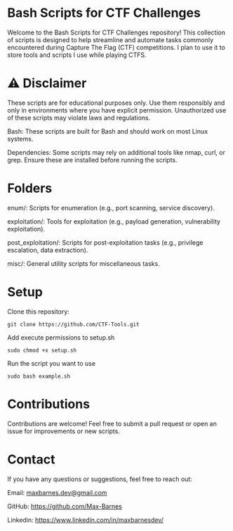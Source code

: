 # Bash Scripts for CTF Challenges
Welcome to the Bash Scripts for CTF Challenges repository! This collection of scripts is designed to help streamline and automate tasks commonly encountered during Capture The Flag (CTF) competitions. I plan to use it to store tools and scripts I use while playing CTFS.

# ⚠️ Disclaimer
These scripts are for educational purposes only. Use them responsibly and only in environments where you have explicit permission. Unauthorized use of these scripts may violate laws and regulations.

Bash: These scripts are built for Bash and should work on most Linux systems.

Dependencies: Some scripts may rely on additional tools like nmap, curl, or grep. Ensure these are installed before running the scripts.

# Folders
enum/: Scripts for enumeration (e.g., port scanning, service discovery).

exploitation/: Tools for exploitation (e.g., payload generation, vulnerability exploitation).

post_exploitation/: Scripts for post-exploitation tasks (e.g., privilege escalation, data extraction).

misc/: General utility scripts for miscellaneous tasks.

# Setup
Clone this repository:
```
git clone https://github.com/CTF-Tools.git
```
Add execute permissions to setup.sh
```
sudo chmod +x setup.sh
```
Run the script you want to use
```
sudo bash example.sh
```

# Contributions
Contributions are welcome! Feel free to submit a pull request or open an issue for improvements or new scripts.

# Contact
If you have any questions or suggestions, feel free to reach out:

Email: maxbarnes.dev@gmail.com 

GitHub: https://github.com/Max-Barnes

Linkedin: https://www.linkedin.com/in/maxbarnesdev/
